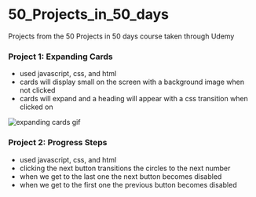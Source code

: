 # 50_Projects_in_50_days
Projects from the 50 Projects in 50 days course taken through Udemy


### Project 1: Expanding Cards

- used javascript, css, and html
- cards will display small on the screen with a background image when not clicked
- cards will expand and a heading will appear with a css transition when clicked on

![expanding cards gif](gifs/ezgif.com-video-to-gif.gif)

### Project 2: Progress Steps

- used javascript, css, and html
- clicking the next button transitions the circles to the next number
- when we get to the last one the next button becomes disabled
- when we get to the first one the previous button becomes disabled